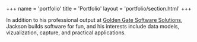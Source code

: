+++
name = 'portfolio'
title = 'Portfolio'
layout = 'portfolio/section.html'
+++

In addition to his professional output at [Golden Gate Software Solutions](https://goldengatesoftwaresolutions.com), Jackson builds software for fun, and his interests include data models, vizualization, capture, and practical applications.
